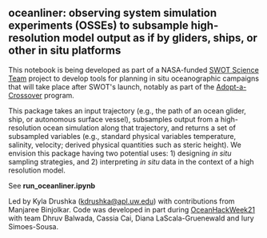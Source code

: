 ## oceanliner: observing system simulation experiments (OSSEs) to subsample high-resolution model output as if by gliders, ships, or other in situ platforms

This notebook is being developed as part of a NASA-funded [SWOT Science Team](https://swot.jpl.nasa.gov/science/oceanography/) project to develop tools for planning in situ oceanographic campaigns that will take place after SWOT's launch, notably as part of the [Adopt-a-Crossover](https://www.swot-adac.org) program. 

This package takes an input trajectory (e.g., the path of an ocean glider, ship, or autonomous surface vessel), subsamples output from a high-resolution ocean simulation along that trajectory, and returns a set of subsampled variables (e.g., standard physical variables temperature, salinity, velocity; derived physical quantities such as steric height).  We envision this package having two potential uses: 1) designing *in situ* sampling strategies, and 2) interpreting *in situ* data in the context of a high resolution model.

See **run_oceanliner.ipynb**


Led by Kyla Drushka (kdrushka@apl.uw.edu) with contributions from Manjaree Binjolkar. Code was developed in part during [OceanHackWeek21](https://oceanhackweek.github.io/hackweek.html) with team Dhruv Balwada, Cassia Cai, Diana LaScala-Gruenewald and Iury Simoes-Sousa.
